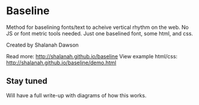 # Baseline
Method for baselining fonts/text to acheive vertical rhythm on the web. No JS or font metric tools needed. Just one baselined font, some html, and css.

Created by Shalanah Dawson

Read more: http://shalanah.github.io/baseline 
View example html/css: http://shalanah.github.io/baseline/demo.html

## Stay tuned
Will have a full write-up with diagrams of how this works.